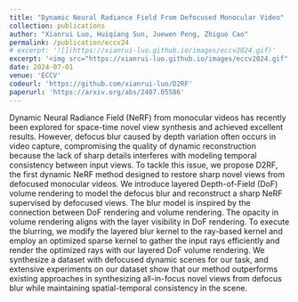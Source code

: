 ```yaml
---
title: "Dynamic Neural Radiance Field From Defocused Monocular Video"
collection: publications
author: "Xianrui Luo, Huiqiang Sun, Juewen Peng, Zhiguo Cao"
permalink: /publication/eccv24
# excerpt: '![](https://xianrui-luo.github.io/images/eccv2024.gif)'
excerpt: '<img src="https://xianrui-luo.github.io/images/eccv2024.gif" width="60%" />'
date: 2024-07-01
venue: 'ECCV'
codeurl: 'https://github.com/xianrui-luo/D2RF'
paperurl: 'https://arxiv.org/abs/2407.05586'
---
```


Dynamic Neural Radiance Field (NeRF) from monocular videos has recently been explored for space-time novel view synthesis and achieved excellent results. However, defocus blur caused by depth variation often occurs in video capture, compromising the quality of dynamic reconstruction because the lack of sharp details interferes with modeling temporal consistency between input views. To tackle this issue, we propose D2RF, the first dynamic NeRF method designed to restore
sharp novel views from defocused monocular videos. We introduce layered Depth-of-Field (DoF) volume rendering to model the defocus blur and reconstruct a sharp NeRF supervised by defocused views. The blur model is inspired by the connection between DoF rendering and volume rendering. The opacity in volume rendering aligns with the layer visibility in DoF rendering. To execute the blurring, we modify the layered blur kernel to the ray-based kernel and employ an optimized sparse kernel
to gather the input rays efficiently and render the optimized rays with our layered DoF volume rendering. We synthesize a dataset with defocused dynamic scenes for our task, and extensive experiments on our dataset show that our method outperforms existing approaches in synthesizing all-in-focus novel views from defocus blur while maintaining spatial-temporal consistency in the scene.
